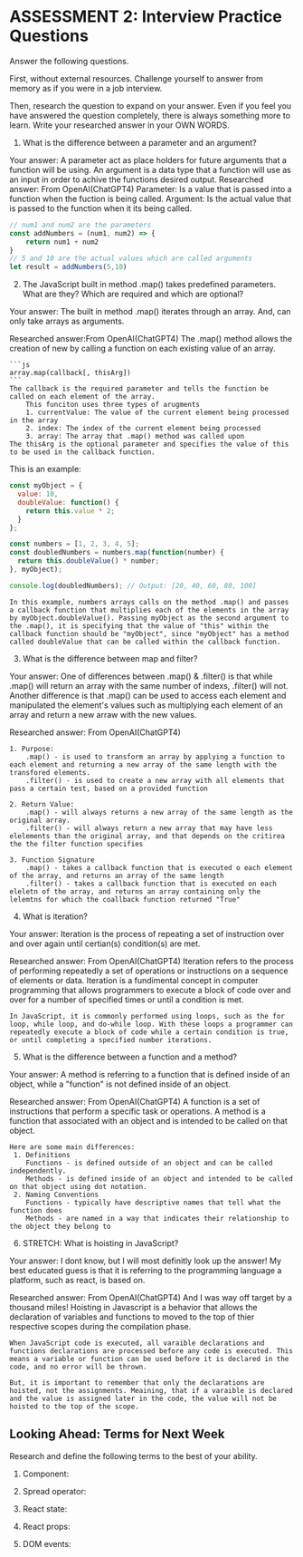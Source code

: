 # ASSESSMENT 2: Interview Practice Questions

Answer the following questions.

First, without external resources. Challenge yourself to answer from memory as if you were in a job interview.

Then, research the question to expand on your answer. Even if you feel you have answered the question completely, there is always something more to learn. Write your researched answer in your OWN WORDS.

1. What is the difference between a parameter and an argument?

Your answer:
    A parameter act as place holders for future arguments that a function will be using.
    An argument is a data type that a function will use as an input in order to achive the functions desired output.
Researched answer: From OpenAI(ChatGPT4)
    Parameter: Is a value that is passed into a function when the fuction is being called.
    Argument: Is the actual value that is passed to the function when it its being called.

```js
// num1 and num2 are the parameters
const addNumbers = (num1, num2) => {
    return num1 + num2
}
// 5 and 10 are the actual values which are called arguments
let result = addNumbers(5,10)
```


2. The JavaScript built in method .map() takes predefined parameters. What are they? Which are required and which are optional?

Your answer: 
    The built in method .map() iterates through an array. And, can only take arrays as arguments.

Researched answer:From OpenAI(ChatGPT4)
    The .map() method allows the creation of new by calling a function on each existing value of an array. 

    ```js
    array.map(callback[, thisArg])
    ```
    The callback is the required parameter and tells the function be called on each element of the array. 
        This funciton uses three types of arugments 
        1. currentValue: The value of the current element being processed in the array
        2. index: The index of the current element being processed
        3. array: The array that .map() method was called upon
    The thisArg is the optional parameter and specifies the value of this to be used in the callback function. 

This is an example:
```js
const myObject = {
  value: 10,
  doubleValue: function() {
    return this.value * 2;
  }
};

const numbers = [1, 2, 3, 4, 5];
const doubledNumbers = numbers.map(function(number) {
  return this.doubleValue() * number;
}, myObject);

console.log(doubledNumbers); // Output: [20, 40, 60, 80, 100]
```

    In this example, numbers arrays calls on the method .map() and passes a callback function that multiplies each of the elements in the array by myObject.doubleValue(). Passing myObject as the second argument to the .map(), it is specifying that the value of "this" within the callback function should be "myObject", since "myObject" has a method called doubleValue that can be called within the callback function.

3. What is the difference between map and filter?

Your answer:
    One of differences between .map() & .filter() is that while .map() will return an array with the same number of indexs, .filter() will not.
    Another difference is that .map() can be used to access each element and manipulated the element's values such as multiplying each element of an array and return a new arraw with the new values.

Researched answer: From OpenAI(ChatGPT4)

    1. Purpose: 
        .map() - is used to transform an array by applying a function to each element and returning a new array of the same length with the transfored elements.
        .filter() - is used to create a new array with all elements that pass a certain test, based on a provided function

    2. Return Value:
        .map() - will always returns a new array of the same length as the original array. 
        .filter() - will always return a new array that may have less elelements than the original array, and that depends on the critirea the the filter function specifies

    3. Function Signature
        .map() - takes a callback function that is executed o each element of the array, and returns an array of the same length
        .filter() - takes a callback function that is executed on each eleletn of the array, and returns an array containing only the lelemtns for which the coallback function returned "True"

4. What is iteration?

Your answer:
    Iteration is the process of repeating a set of instruction over and over again until certian(s) condition(s) are met.

Researched answer: From OpenAI(ChatGPT4)
    Iteration refers to the process of performing repeatedly a set of operations or instructions on a sequence of elements or data. Iteration is a fundimental concept in computer programming that allows programmers to execute a block of code over and over for a number of specified times or until a condition is met. 
    
    In JavaScript, it is commonly performed using loops, such as the for loop, while loop, and do-while loop. With these loops a programmer can repeatedly execute a block of code while a certain condition is true, or until completing a specified number iterations.

5. What is the difference between a function and a method?

Your answer: 
    A method is referring to a function that is defined inside of an object, while a "function" is not defined inside of an object. 

Researched answer: From OpenAI(ChatGPT4)
    A function is a set of instructions that perform a specific task or operations. A method is a function that associated with an object and is intended to be called on that object. 

    Here are some main differences:
     1. Definitions
        Functions - is defined outside of an object and can be called independently.
        Methods - is defined inside of an object and intended to be called on that object using dot notation.
     2. Naming Conventions
        Functions - typically have descriptive names that tell what the function does
        Methods - are named in a way that indicates their relationship to the object they belong to


6. STRETCH: What is hoisting in JavaScript?

Your answer: 
    I dont know, but I will most definitly look up the answer! My best educated guess is that it is referring to the programming language a platform, such as react, is based on.

Researched answer: From OpenAI(ChatGPT4)
    And I was way off target by a thousand miles!
    Hoisting in Javascript is a behavior that allows the declaration of variables and functions to moved to the top of thier respective scopes during the compilation phase.

    When JavaScript code is executed, all varaible declarations and functions declarations are processed before any code is executed. This means a variable or function can be used before it is declared in the code, and no error will be thrown. 

    But, it is important to remember that only the declarations are hoisted, not the assignments. Meaining, that if a varaible is declared and the value is assigned later in the code, the value will not be hoisted to the top of the scope. 


## Looking Ahead: Terms for Next Week

Research and define the following terms to the best of your ability.

1. Component:

2. Spread operator:

3. React state:

4. React props:

5. DOM events:
